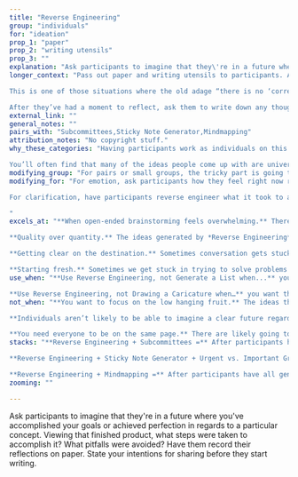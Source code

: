 ```yaml
---
title: "Reverse Engineering"
group: "individuals"
for: "ideation"
prop_1: "paper"
prop_2: "writing utensils"
prop_3: ""
explanation: "Ask participants to imagine that they\'re in a future where you\'ve accomplished your goals or achieved perfection in regards to a particular concept. Viewing that finished product, what steps were taken to accomplish it? What pitfalls were avoided? Have them record their reflections on paper. State your intentions for sharing before they start writing. HEY"
longer_context: "Pass out paper and writing utensils to participants. After everyone has supplies, provide initial context for the activity. Give the instructions, asking participants to imagine they’re in a future where whatever you’re currently concerned with (i.e., the project, goal, concept, idea) is perfect. A utopian version of whatever you’re focusing on. Pause for a moment so they can reflect on that idea.

This is one of those situations where the old adage “there is no ‘correct’ answer” answer applies. You want to encourage them to come up with as bold, creative, or unique of an idea for their future as they feel compelled to imagine. No limitations and this won’t be graded. It’s okay if everyone’s answers are different. If you’re going to be having them share their reflections, tell them that up front.

After they’ve had a moment to reflect, ask them to write down any thoughts they have on how that future was accomplished. For example, “What needed to happen in order to get to that perfect future? What were the steps taken to succeed? How were pitfalls avoided along the way? What were the big milestones? Forks in the road? Decisions?”"
external_link: ""
general_notes: ""
pairs_with: "Subcommittees,Sticky Note Generator,Mindmapping"
attribution_notes: "No copyright stuff."
why_these_categories: "Having participants work as individuals on this activity allows participants to generate different ideas for what the perfect future would look like and the steps to get there. This enables the group to get a sense of what everyone is currently viewing as the ideal outcome, with all the different outcomes and steps along the way.

You’ll often find that many of the ideas people come up with are universally helpful, even when their ideal futures vary."
modifying_group: "For pairs or small groups, the tricky part is going to be ensuring everyone agrees on what their utopian future is. You can do this in one of two ways: establish a consensus on what that is beforehand (then have pairs or small groups split up to ideate on the steps), or build consensus-making into the process. After your groups have consensus, you can follow through on the process exactly as you do individually, having everyone contribute ideas and recording them."
modifying_for: "For emotion, ask participants how they feel right now regarding the project or the topic at hand. Then ask them to write down what are all the things that are going on that contributed to their current state. “What needed to happen in order for you to feel the way you do right now?” Alternatively, if you want to have them envision a future emotional state, ask them how they would like to feel about the topic at hand, “What would an ideal future emotional state be?” Have them brainstorm about that future emotional state, determining what would have needed to happen in order for them to feel that way.

For clarification, have participants reverse engineer what it took to accomplish something that’s already happened (i.e., a project, creation, organization, or current status quo). “What led to the thing that currently exists existing?” You can do this individually, in small groups, or as a full group.

"
excels_at: "**When open-ended brainstorming feels overwhelming.** There is a philosophy when teaching chess that has the learner start with just the final pieces left on the board (the “end game”), instead of learning from the starting position with all pieces in play (the “opening”). *Reverse Engineering* works similarly, removing all the pieces you don’t need, and working your way backward from a successful endgame.

**Quality over quantity.** The ideas generated by *Reverse Engineering* will tend to be fewer in numbers than other ideation processes, but more likely to be useful. Because you’re asking for people to consider their impact, and alignment within an overall process, the ideas that surface are more likely to be strong contenders.

**Getting clear on the destination.** Sometimes conversation gets stuck in the, “How are we going to do this?” and never gets to the, “What are we working towards?” and “Are we united in the vision?” This tool requires people to get clear about what outcomes would manifest in their perfect world, and what would need to happen to get there.

**Starting fresh.** Sometimes we get stuck in trying to solve problems because our thinking is too focused on what is already happening, or has happened. This can limit us to incremental thinking, or bind our options. *Reverse Engineering* is great because it allows our thinking to be shaped by what we want to be true rather than by what has happened in the past, or is currently true."
use_when: "**Use Reverse Engineering, not Generate a List when...** you want to provide space for people to ideate on their own. When members of the group are dominating the conversation it’s hard for the quieter or more reflective participants to get their ideas out, or to have a chance to sit with their ideas, *Reverse Engineering* creates an opportunity for everyone to do deep thinking before discussing their ideas with the group.

**Use Reverse Engineering, not Drawing a Caricature when…** you want the ideas generated to be related as part of a process, not merely thematically related to your central concept."
not_when: "**You want to focus on the low hanging fruit.** The ideas that are surfaced in this process are thoughtful, and tend to require a lot of mental work. If you just want the first things that come to people’s minds, we recommend *Make a List* instead.

**Individuals aren’t likely to be able to imagine a clear future regarding your concept.** If they don’t have the agency to effect change, or necessary information to imagine the steps, creating a mental utopia will likely be frustrating, impossible, or unhelpful. Use *I Know vs. I Wonder* instead.

**You need everyone to be on the same page.** There are likely going to be many divergent paths that result from individualized *Reverse Engineering*. If you need full group consensus, or for everyone to be working from a shared understanding, use *Opposite Thinking* instead."
stacks: "**Reverse Engineering + Subcommittees =** After participants have their lists for *Reverse Engineering*, have them share their favorite ideas with the full group. Listen for shares that could be rolled into themes within the overall process (e.g., people involved, stages, content). Note these themes as you go. Then break the group into *Subcommittees* based on each theme, to expand on or clarify the ideas shared.

**Reverse Engineering + Sticky Note Generator + Urgent vs. Important Grid =** Instead of capturing their reverse engineering ideas in a list, have them generate stickies. After they’re done, create a giant *Urgent vs. Important Grid* and have participants add their stickies to the grid.

**Reverse Engineering + Mindmapping =** After participants have all generated their own list, have them share ideas with the full group. Capture unique ideas on sticky notes. After everyone has shared, create a mindmap with the stickies, adding nodes for the themes that you see in their ideas. Alternatively, you could make a mindmap as people share, but the sticky notes make it simpler to move ideas around as themes emerge."
zooming: ""

---
```


Ask participants to imagine that they're in a future where you've accomplished your goals or achieved perfection in regards to a particular concept. Viewing that finished product, what steps were taken to accomplish it? What pitfalls were avoided? Have them record their reflections on paper. State your intentions for sharing before they start writing.
